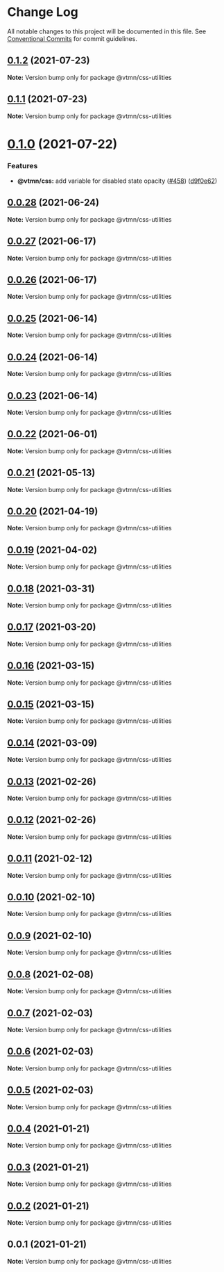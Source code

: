 # Change Log

All notable changes to this project will be documented in this file.
See [Conventional Commits](https://conventionalcommits.org) for commit guidelines.

## [0.1.2](https://github.com/Decathlon/vitamin-web/compare/@vtmn/css-utilities@0.1.1...@vtmn/css-utilities@0.1.2) (2021-07-23)

**Note:** Version bump only for package @vtmn/css-utilities





## [0.1.1](https://github.com/Decathlon/vitamin-web/compare/@vtmn/css-utilities@0.1.0...@vtmn/css-utilities@0.1.1) (2021-07-23)

**Note:** Version bump only for package @vtmn/css-utilities





# [0.1.0](https://github.com/Decathlon/vitamin-web/compare/@vtmn/css-utilities@0.0.28...@vtmn/css-utilities@0.1.0) (2021-07-22)


### Features

* **@vtmn/css:** add variable for disabled state opacity ([#458](https://github.com/Decathlon/vitamin-web/issues/458)) ([d9f0e62](https://github.com/Decathlon/vitamin-web/commit/d9f0e624e55e4c6c1d1cb8672dd159c1879abfbd))





## [0.0.28](https://github.com/Decathlon/vitamin-web/compare/@vtmn/css-utilities@0.0.27...@vtmn/css-utilities@0.0.28) (2021-06-24)

**Note:** Version bump only for package @vtmn/css-utilities





## [0.0.27](https://github.com/Decathlon/vitamin-web/compare/@vtmn/css-utilities@0.0.26...@vtmn/css-utilities@0.0.27) (2021-06-17)

**Note:** Version bump only for package @vtmn/css-utilities





## [0.0.26](https://github.com/Decathlon/vitamin-web/compare/@vtmn/css-utilities@0.0.25...@vtmn/css-utilities@0.0.26) (2021-06-17)

**Note:** Version bump only for package @vtmn/css-utilities





## [0.0.25](https://github.com/Decathlon/vitamin-web/compare/@vtmn/css-utilities@0.0.24...@vtmn/css-utilities@0.0.25) (2021-06-14)

**Note:** Version bump only for package @vtmn/css-utilities





## [0.0.24](https://github.com/Decathlon/vitamin-web/compare/@vtmn/css-utilities@0.0.23...@vtmn/css-utilities@0.0.24) (2021-06-14)

**Note:** Version bump only for package @vtmn/css-utilities





## [0.0.23](https://github.com/Decathlon/vitamin-web/compare/@vtmn/css-utilities@0.0.22...@vtmn/css-utilities@0.0.23) (2021-06-14)

**Note:** Version bump only for package @vtmn/css-utilities





## [0.0.22](https://github.com/Decathlon/vitamin-web/compare/@vtmn/css-utilities@0.0.21...@vtmn/css-utilities@0.0.22) (2021-06-01)

**Note:** Version bump only for package @vtmn/css-utilities





## [0.0.21](https://github.com/Decathlon/vitamin-web/compare/@vtmn/css-utilities@0.0.20...@vtmn/css-utilities@0.0.21) (2021-05-13)

**Note:** Version bump only for package @vtmn/css-utilities





## [0.0.20](https://github.com/Decathlon/vitamin-web/compare/@vtmn/css-utilities@0.0.19...@vtmn/css-utilities@0.0.20) (2021-04-19)

**Note:** Version bump only for package @vtmn/css-utilities





## [0.0.19](https://github.com/Decathlon/vitamin-web/compare/@vtmn/css-utilities@0.0.18...@vtmn/css-utilities@0.0.19) (2021-04-02)

**Note:** Version bump only for package @vtmn/css-utilities





## [0.0.18](https://github.com/Decathlon/vitamin-web/compare/@vtmn/css-utilities@0.0.17...@vtmn/css-utilities@0.0.18) (2021-03-31)

**Note:** Version bump only for package @vtmn/css-utilities





## [0.0.17](https://github.com/Decathlon/vitamin-web/compare/@vtmn/css-utilities@0.0.16...@vtmn/css-utilities@0.0.17) (2021-03-20)

**Note:** Version bump only for package @vtmn/css-utilities





## [0.0.16](https://github.com/Decathlon/vitamin-web/compare/@vtmn/css-utilities@0.0.15...@vtmn/css-utilities@0.0.16) (2021-03-15)

**Note:** Version bump only for package @vtmn/css-utilities





## [0.0.15](https://github.com/Decathlon/vitamin-web/compare/@vtmn/css-utilities@0.0.14...@vtmn/css-utilities@0.0.15) (2021-03-15)

**Note:** Version bump only for package @vtmn/css-utilities





## [0.0.14](https://github.com/Decathlon/vitamin-web/compare/@vtmn/css-utilities@0.0.13...@vtmn/css-utilities@0.0.14) (2021-03-09)

**Note:** Version bump only for package @vtmn/css-utilities





## [0.0.13](https://github.com/Decathlon/vitamin-web/compare/@vtmn/css-utilities@0.0.12...@vtmn/css-utilities@0.0.13) (2021-02-26)

**Note:** Version bump only for package @vtmn/css-utilities





## [0.0.12](https://github.com/Decathlon/vitamin-web/compare/@vtmn/css-utilities@0.0.11...@vtmn/css-utilities@0.0.12) (2021-02-26)

**Note:** Version bump only for package @vtmn/css-utilities





## [0.0.11](https://github.com/Decathlon/vitamin-web/compare/@vtmn/css-utilities@0.0.10...@vtmn/css-utilities@0.0.11) (2021-02-12)

**Note:** Version bump only for package @vtmn/css-utilities





## [0.0.10](https://github.com/Decathlon/vitamin-web/compare/@vtmn/css-utilities@0.0.9...@vtmn/css-utilities@0.0.10) (2021-02-10)

**Note:** Version bump only for package @vtmn/css-utilities





## [0.0.9](https://github.com/Decathlon/vitamin-web/compare/@vtmn/css-utilities@0.0.8...@vtmn/css-utilities@0.0.9) (2021-02-10)

**Note:** Version bump only for package @vtmn/css-utilities





## [0.0.8](https://github.com/Decathlon/vitamin-web/compare/@vtmn/css-utilities@0.0.7...@vtmn/css-utilities@0.0.8) (2021-02-08)

**Note:** Version bump only for package @vtmn/css-utilities





## [0.0.7](https://github.com/Decathlon/vitamin-web/compare/@vtmn/css-utilities@0.0.6...@vtmn/css-utilities@0.0.7) (2021-02-03)

**Note:** Version bump only for package @vtmn/css-utilities





## [0.0.6](https://github.com/Decathlon/vitamin-web/compare/@vtmn/css-utilities@0.0.5...@vtmn/css-utilities@0.0.6) (2021-02-03)

**Note:** Version bump only for package @vtmn/css-utilities





## [0.0.5](https://github.com/Decathlon/vitamin-web/compare/@vtmn/css-utilities@0.0.4...@vtmn/css-utilities@0.0.5) (2021-02-03)

**Note:** Version bump only for package @vtmn/css-utilities





## [0.0.4](https://github.com/Decathlon/vitamin-web/compare/@vtmn/css-utilities@0.0.3...@vtmn/css-utilities@0.0.4) (2021-01-21)

**Note:** Version bump only for package @vtmn/css-utilities





## [0.0.3](https://github.com/Decathlon/vitamin-web/compare/@vtmn/css-utilities@0.0.2...@vtmn/css-utilities@0.0.3) (2021-01-21)

**Note:** Version bump only for package @vtmn/css-utilities





## [0.0.2](https://github.com/Decathlon/vitamin-web/compare/@vtmn/css-utilities@0.0.1...@vtmn/css-utilities@0.0.2) (2021-01-21)

**Note:** Version bump only for package @vtmn/css-utilities





## 0.0.1 (2021-01-21)

**Note:** Version bump only for package @vtmn/css-utilities
